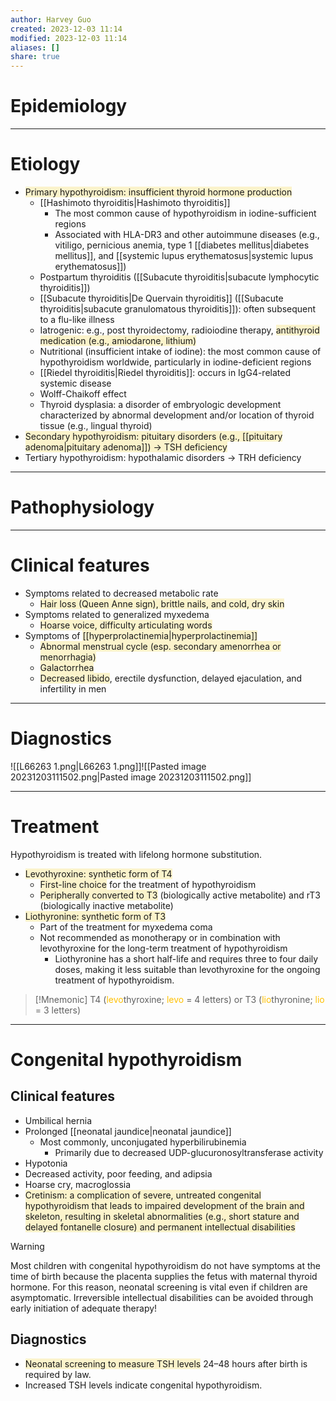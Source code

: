 ```yaml
---
author: Harvey Guo
created: 2023-12-03 11:14
modified: 2023-12-03 11:14
aliases: []
share: true
---
```

# Epidemiology


---
# Etiology
- <span style="background:rgba(240, 200, 0, 0.2)">Primary hypothyroidism: insufficient thyroid hormone production</span>
	- [[Hashimoto thyroiditis|Hashimoto thyroiditis]]
		- The most common cause of hypothyroidism in iodine-sufficient regions
		- Associated with HLA-DR3 and other autoimmune diseases (e.g., vitiligo, pernicious anemia, type 1 [[diabetes mellitus|diabetes mellitus]], and [[systemic lupus erythematosus|systemic lupus erythematosus]])
	- Postpartum thyroiditis ([[Subacute thyroiditis|subacute lymphocytic thyroiditis]]) 
	- [[Subacute thyroiditis|De Quervain thyroiditis]] ([[Subacute thyroiditis|subacute granulomatous thyroiditis]]): often subsequent to a flu-like illness
	- Iatrogenic: e.g., post thyroidectomy, radioiodine therapy, <span style="background:rgba(240, 200, 0, 0.2)">antithyroid medication (e.g., amiodarone, lithium)</span>
	- Nutritional (insufficient intake of iodine): the most common cause of hypothyroidism worldwide, particularly in iodine-deficient regions
	- [[Riedel thyroiditis|Riedel thyroiditis]]: occurs in IgG4-related systemic disease
	- Wolff-Chaikoff effect
	- Thyroid dysplasia: a disorder of embryologic development characterized by abnormal development and/or location of thyroid tissue (e.g., lingual thyroid)
- <span style="background:rgba(240, 200, 0, 0.2)">Secondary hypothyroidism: pituitary disorders (e.g., [[pituitary adenoma|pituitary adenoma]]) → TSH deficiency</span>
- Tertiary hypothyroidism: hypothalamic disorders → TRH deficiency

---
# Pathophysiology


---
# Clinical features
- Symptoms related to decreased metabolic rate
	- <span style="background:rgba(240, 200, 0, 0.2)">Hair loss (Queen Anne sign), brittle nails, and cold, dry skin</span>
- Symptoms related to generalized myxedema
	- <span style="background:rgba(240, 200, 0, 0.2)">Hoarse voice, difficulty articulating words</span>
- Symptoms of <span style="background:rgba(240, 200, 0, 0.2)">[[hyperprolactinemia|hyperprolactinemia]]</span>
	- <span style="background:rgba(240, 200, 0, 0.2)">Abnormal menstrual cycle (esp. secondary amenorrhea or menorrhagia)</span>
	- <span style="background:rgba(240, 200, 0, 0.2)">Galactorrhea </span>
	- <span style="background:rgba(240, 200, 0, 0.2)">Decreased libido</span>, erectile dysfunction, delayed ejaculation, and infertility in men

---
# Diagnostics
![[L66263 1.png|L66263 1.png]]![[Pasted image 20231203111502.png|Pasted image 20231203111502.png]]

---
# Treatment
Hypothyroidism is treated with lifelong hormone substitution.
- <span style="background:rgba(240, 200, 0, 0.2)">Levothyroxine: synthetic form of T4</span>
	- <span style="background:rgba(240, 200, 0, 0.2)">First-line choice</span> for the treatment of hypothyroidism
	- <span style="background:rgba(240, 200, 0, 0.2)">Peripherally converted to T3</span> (biologically active metabolite) and rT3 (biologically inactive metabolite)
- <span style="background:rgba(240, 200, 0, 0.2)">Liothyronine: synthetic form of T3</span>
	- Part of the treatment for myxedema coma
	- Not recommended as monotherapy or in combination with levothyroxine for the long-term treatment of hypothyroidism
		- Liothyronine has a short half-life and requires three to four daily doses, making it less suitable than levothyroxine for the ongoing treatment of hypothyroidism.

>[!Mnemonic] 
>T4 (<font color="#ffc000">levo</font>thyroxine; <font color="#ffc000">levo</font> = 4 letters) or T3 (<font color="#ffc000">lio</font>thyronine; <font color="#ffc000">lio</font> = 3 letters)

---
# Congenital hypothyroidism
## Clinical features
- Umbilical hernia
- Prolonged [[neonatal jaundice|neonatal jaundice]]
	- Most commonly, unconjugated hyperbilirubinemia
		- Primarily due to decreased UDP-glucuronosyltransferase activity
- Hypotonia
- Decreased activity, poor feeding, and adipsia 
- Hoarse cry, macroglossia
- <span style="background:rgba(240, 200, 0, 0.2)">Cretinism: a complication of severe, untreated congenital hypothyroidism that leads to impaired development of the brain and skeleton, resulting in skeletal abnormalities (e.g., short stature and delayed fontanelle closure) and permanent intellectual disabilities</span>
>[!warning] 
>Most children with congenital hypothyroidism do not have symptoms at the time of birth because the placenta supplies the fetus with maternal thyroid hormone. For this reason, neonatal screening is vital even if children are asymptomatic. Irreversible intellectual disabilities can be avoided through early initiation of adequate therapy!

## Diagnostics
- <span style="background:rgba(240, 200, 0, 0.2)">Neonatal screening to measure TSH levels</span> 24–48 hours after birth is required by law.
- Increased TSH levels indicate congenital hypothyroidism.